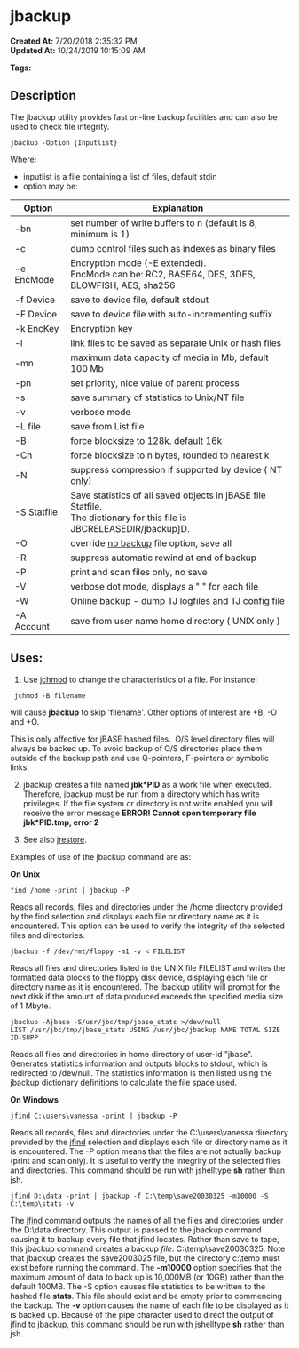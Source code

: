 # jbackup

**Created At:** 7/20/2018 2:35:32 PM  
**Updated At:** 10/24/2019 10:15:09 AM  

**Tags:**
<badge text='jfilesave' vertical='middle' />
<badge text='jrestore' vertical='middle' />
<badge text='jbackup' vertical='middle' />
<badge text='utilities' vertical='middle' />
<badge text='backup' vertical='middle' />

## Description 

The jbackup utility provides fast on-line backup facilities and can also be used to check file integrity.

```
jbackup -Option {Inputlist}
```

Where:

- inputlist is a file containing a list of files, default stdin
- option may be:



| Option<br> | Explanation<br> |
| --- | --- |
| -bn<br> | set number of write buffers to n (default is 8, minimum is 1)<br> |
| -c<br> | dump control files such as indexes as binary files<br> |
| -e EncMode<br> | Encryption mode (-E extended). <br>EncMode can be: RC2, BASE64, DES, 3DES, BLOWFISH, AES, sha256<br> |
| -f Device<br> | save to device file, default stdout<br> |
| -F Device<br> | save to device file with auto-incrementing suffix<br> |
| -k EncKey<br> | Encryption key<br> |
| -l<br> | link files to be saved as separate Unix or hash files<br> |
| -mn<br> | maximum data capacity of media in Mb, default 100 Mb<br> |
| -pn<br> | set priority, nice value of parent process<br> |
| -s<br> | save summary of statistics to Unix/NT file<br> |
| -v<br> | verbose mode<br> |
| -L file<br> | save from List file<br> |
| -B<br> | force blocksize to 128k. default 16k<br> |
| -Cn<br> | force blocksize to n bytes, rounded to nearest k<br> |
| -N<br> | suppress compression if supported by device ( NT only)<br> |
| -S Statfile<br> | Save statistics of all saved objects in jBASE file Statfile. <br>The dictionary for this file is JBCRELEASEDIR/jbackup]D.<br> |
| -O<br> | override [no backup](jchmod) file option, save all<br> |
| -R<br> | suppress automatic rewind at end of backup<br> |
| -P<br> | print and scan files only, no save<br> |
| -V<br> | verbose dot mode, displays a "." for each file<br> |
| -W<br> | Online backup - dump TJ logfiles and TJ config file<br> |
| -A Account<br> | save from user name home directory ( UNIX only )<br> |




## Uses: 

1. Use [jchmod](jchmod) to change the characteristics of a file. For instance:

```
 jchmod -B filename
```

will cause **jbackup** to skip 'filename'. Other options of interest are +B, -O and +O.

This is only affective for jBASE hashed files.  O/S level directory files will always be backed up. To avoid backup of O/S directories place them outside of the backup path and use Q-pointers, F-pointers or symbolic links.



2. jbackup creates a file named **jbk\*PID** as a work file when executed. Therefore, jbackup must be run from a directory which has write privileges. If the file system or directory is not write enabled you will receive the error message **ERROR! Cannot open temporary file jbk\*PID.tmp, error 2**

3. See also [jrestore](jrestore).



Examples of use of the jbackup command are as:

**On Unix**

```
find /home -print | jbackup -P
```

Reads all records, files and directories under the /home directory provided by the find selection and displays each file or directory name as it is encountered. This option can be used to verify the integrity of the selected files and directories.



```
jbackup -f /dev/rmt/floppy -m1 -v < FILELIST
```

Reads all files and directories listed in the UNIX file FILELIST and writes the formatted data blocks to the floppy disk device, displaying each file or directory name as it is encountered. The jbackup utility will prompt for the next disk if the amount of data produced exceeds the specified media size of 1 Mbyte.



```
jbackup -Ajbase -S/usr/jbc/tmp/jbase_stats >/dev/null
LIST /usr/jbc/tmp/jbase_stats USING /usr/jbc/jbackup NAME TOTAL SIZE ID-SUPP
```

Reads all files and directories in home directory of user-id "jbase". Generates statistics information and outputs blocks to stdout, which is redirected to /dev/null. The statistics information is then listed using the jbackup dictionary definitions to calculate the file space used.



**On Windows**

```
jfind C:\users\vanessa -print | jbackup -P
```

Reads all records, files and directories under the C:\users\vanessa directory provided by the [jfind](328698-jfind) selection and displays each file or directory name as it is encountered. The -P option means that the files are not actually backup (print and scan only). It is useful to verify the integrity of the selected files and directories. This command should be run with jshelltype **sh** rather than jsh.



```
jfind D:\data -print | jbackup -f C:\temp\save20030325 -m10000 -S C:\temp\stats -v
```

The [jfind](328698-jfind) command outputs the names of all the files and directories under the D:\data directory. This output is passed to the jbackup command causing it to backup every file that jfind locates. Rather than save to tape, this jbackup command creates a backup *file*: C:\temp\save20030325. Note that jbackup creates the save2003025 file, but the directory c:\temp must exist before running the command. The **-m10000** option specifies that the maximum amount of data to back up is 10,000MB (or 10GB) rather than the default 100MB. The -S option causes file statistics to be written to the hashed file **stats**. This file should exist and be empty prior to commencing the backup. The **-v** option causes the name of each file to be displayed as it is backed up. Because of the pipe character used to direct the output of jfind to jbackup, this command should be run with jshelltype **sh** rather than jsh.
